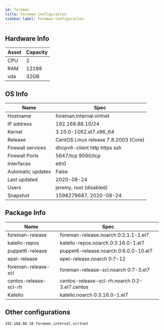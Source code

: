 ```yaml
---
id: foreman
title: Foreman Configuration
sidebar_label: Foreman Configuration
---
```

## Hardware Info
|Asset     |Capacity     |
|----------|-------------|
|CPU	   |2        	 |
|RAM       |12288         |
|vda       |32GB         |


## OS Info
|Name   | Spec   |
|-------|--------|
|Hostname| foreman.internal.virtnet|
|IP address| 192.168.86.10/24|
|Kernel | 3.10.0-1062.el7.x86_64|
|Release|CentOS Linux release 7.8.2003 (Core)|
|Firewall services| dhcpv6-client http https ssh|
|Firewall Ports|5647/tcp 9090/tcp|
|Interfaces| eth0 |
|Automatic updates| False |
|Last updated| 2020-08-24 |
|Users  | jeremy, root (disabled)|
|Snapshot|1598279687, 2020-08-24| 

## Package Info
|Name   | Spec   |
|-------|--------|
|foreman-release| foreman-release.noarch 0:2.1.1-1.el7|
|katello-repos|katello-repos.noarch 0:3.16.0-1.el7|
|puppet6-release|puppet6-release.noarch 0:6.0.0-10.el7|
|epel-release|epel-release.noarch 0:7-12|
|foreman-release-scl|foreman-release-scl.noarch 0:7-3.el7|
|centos-release-scl-rh|centos-release-scl-rh.noarch 0:2-3.el7.centos|
|Katello|katello.noarch 0:3.16.0-1.el7|

## Other configurations
```bash title="/etc/hosts"
192.168.86.10 foreman.internal.virtnet
```

